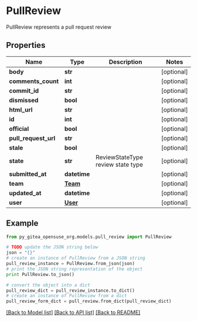 # PullReview

PullReview represents a pull request review

## Properties

Name | Type | Description | Notes
------------ | ------------- | ------------- | -------------
**body** | **str** |  | [optional] 
**comments_count** | **int** |  | [optional] 
**commit_id** | **str** |  | [optional] 
**dismissed** | **bool** |  | [optional] 
**html_url** | **str** |  | [optional] 
**id** | **int** |  | [optional] 
**official** | **bool** |  | [optional] 
**pull_request_url** | **str** |  | [optional] 
**stale** | **bool** |  | [optional] 
**state** | **str** | ReviewStateType review state type | [optional] 
**submitted_at** | **datetime** |  | [optional] 
**team** | [**Team**](Team.md) |  | [optional] 
**updated_at** | **datetime** |  | [optional] 
**user** | [**User**](User.md) |  | [optional] 

## Example

```python
from py_gitea_opensuse_org.models.pull_review import PullReview

# TODO update the JSON string below
json = "{}"
# create an instance of PullReview from a JSON string
pull_review_instance = PullReview.from_json(json)
# print the JSON string representation of the object
print PullReview.to_json()

# convert the object into a dict
pull_review_dict = pull_review_instance.to_dict()
# create an instance of PullReview from a dict
pull_review_form_dict = pull_review.from_dict(pull_review_dict)
```
[[Back to Model list]](../README.md#documentation-for-models) [[Back to API list]](../README.md#documentation-for-api-endpoints) [[Back to README]](../README.md)


